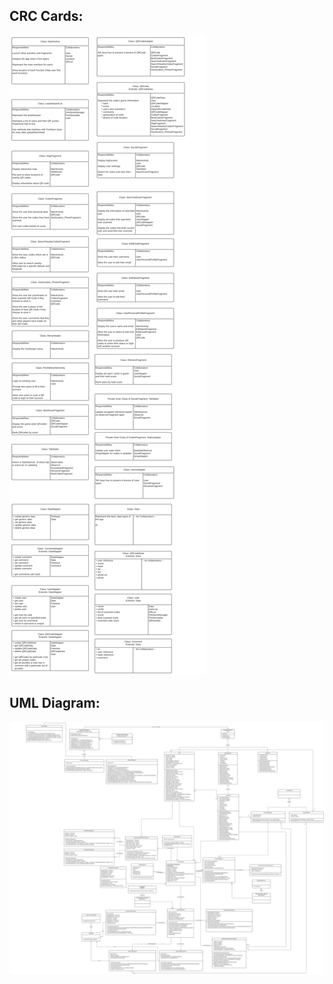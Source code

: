 ## CRC Cards:
![CRC Cards](https://github.com/CMPUT301W22T36/CodeHunters/blob/main/doc/Static/CRC%20Cards.svg)

## UML Diagram:
![UML Diagram](https://github.com/CMPUT301W22T36/CodeHunters/blob/main/doc/Static/UML%20Diagram.svg)


